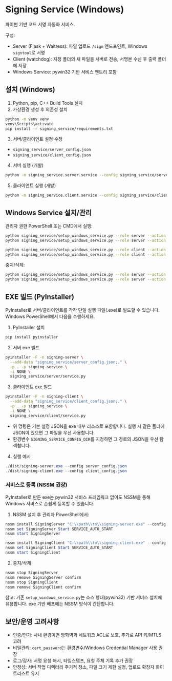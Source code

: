 # Signing Service (Windows)

파이썬 기반 코드 서명 자동화 서비스.

구성:
- Server (Flask + Waitress): 파일 업로드 `/sign` 엔드포인트, Windows `signtool`로 서명
- Client (watchdog): 지정 폴더의 새 파일을 서버로 전송, 서명본 수신 후 출력 폴더에 저장
- Windows Service: pywin32 기반 서비스 엔트리 포함

## 설치 (Windows)

1) Python, pip, C++ Build Tools 설치
2) 가상환경 생성 후 의존성 설치
```bash
python -m venv venv
venv\Scripts\activate
pip install -r signing_service/requirements.txt
```

3) 서버/클라이언트 설정 수정
- `signing_service/server_config.json`
- `signing_service/client_config.json`

4) 서버 실행 (개발)
```bash
python -m signing_service.server.service --config signing_service/server_config.json
```

5) 클라이언트 실행 (개발)
```bash
python -m signing_service.client.service --config signing_service/client_config.json
```

## Windows Service 설치/관리
관리자 권한 PowerShell 또는 CMD에서 실행:
```bash
python signing_service/setup_windows_service.py --role server --action install --config C:\\signing_service\\server_config.json
python signing_service/setup_windows_service.py --role server --action start

python signing_service/setup_windows_service.py --role client --action install --config C:\\signing_service\\client_config.json
python signing_service/setup_windows_service.py --role client --action start
```

중지/삭제:
```bash
python signing_service/setup_windows_service.py --role server --action stop
python signing_service/setup_windows_service.py --role server --action remove
```

## EXE 빌드 (PyInstaller)

PyInstaller로 서버/클라이언트를 각각 단일 실행 파일(.exe)로 빌드할 수 있습니다. Windows PowerShell에서 다음을 수행하세요.

1) PyInstaller 설치
```bash
pip install pyinstaller
```

2) 서버 exe 빌드
```bash
pyinstaller -F -n signing-server \
  --add-data "signing_service/server_config.json;." \
  -p . -p signing_service \
  -i NONE \
  signing_service/server/service.py
```

3) 클라이언트 exe 빌드
```bash
pyinstaller -F -n signing-client \
  --add-data "signing_service/client_config.json;." \
  -p . -p signing_service \
  -i NONE \
  signing_service/client/service.py
```

- 위 명령은 기본 설정 JSON을 exe 내부 리소스로 포함합니다. 실행 시 같은 폴더에 JSON이 있으면 그 파일을 우선 사용합니다.
- 환경변수 `SIGNING_SERVICE_CONFIG_DIR`를 지정하면 그 경로의 JSON을 우선 탐색합니다.

4) 실행 예시
```powershell
./dist/signing-server.exe --config server_config.json
./dist/signing-client.exe --config client_config.json
```

### 서비스로 등록 (NSSM 권장)
PyInstaller로 만든 exe는 pywin32 서비스 프레임워크 없이도 NSSM을 통해 Windows 서비스로 손쉽게 등록할 수 있습니다.

1) NSSM 설치 후 관리자 PowerShell에서:
```powershell
nssm install SigningServer "C:\\path\\to\\signing-server.exe" --config C:\\signing_service\\server_config.json
nssm set SigningServer Start SERVICE_AUTO_START
nssm start SigningServer

nssm install SigningClient "C:\\path\\to\\signing-client.exe" --config C:\\signing_service\\client_config.json
nssm set SigningClient Start SERVICE_AUTO_START
nssm start SigningClient
```

2) 중지/삭제
```powershell
nssm stop SigningServer
nssm remove SigningServer confirm
nssm stop SigningClient
nssm remove SigningClient confirm
```

참고: 기존 `setup_windows_service.py`는 소스 형태(pywin32) 기반 서비스 설치에 유용합니다. exe 기반 배포에는 NSSM 방식이 간단합니다.

## 보안/운영 고려사항
- 인증/인가: 사내 환경이면 방화벽과 네트워크 ACL로 보호, 추가로 API 키/MTLS 고려
- 비밀관리: `cert_password`는 환경변수/Windows Credential Manager 사용 권장
- 로그/감사: 서명 요청 해시, 타임스탬프, 요청 주체 기록 추가 권장
- 안정성: 서버 작업 디렉터리 주기적 청소, 파일 크기 제한 설정, 업로드 확장자 화이트리스트 유지
